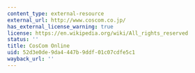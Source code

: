 ```yaml
---
content_type: external-resource
external_url: http://www.coscom.co.jp/
has_external_license_warning: true
license: https://en.wikipedia.org/wiki/All_rights_reserved
status: ''
title: CosCom Online
uid: 52d3e0de-9da4-447b-9ddf-01c07cdfe5c1
wayback_url: ''
---
```

